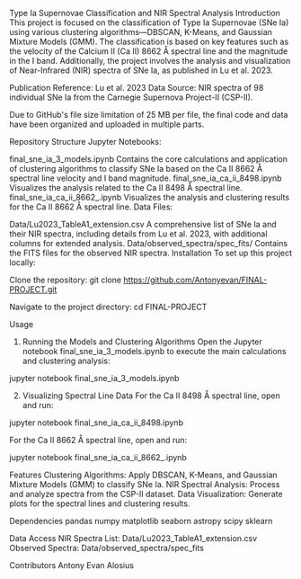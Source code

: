 Type Ia Supernovae Classification and NIR Spectral Analysis
Introduction
This project is focused on the classification of Type Ia Supernovae (SNe Ia) using various clustering algorithms—DBSCAN, K-Means, and Gaussian Mixture Models (GMM). The classification is based on key features such as the velocity of the Calcium II (Ca II) 8662 Å spectral line and the magnitude in the I band. Additionally, the project involves the analysis and visualization of Near-Infrared (NIR) spectra of SNe Ia, as published in Lu et al. 2023.

Publication Reference: Lu et al. 2023
Data Source: NIR spectra of 98 individual SNe Ia from the Carnegie Supernova Project-II (CSP-II).

Due to GitHub's file size limitation of 25 MB per file, the final code and data have been organized and uploaded in multiple parts.

Repository Structure
Jupyter Notebooks:

final_sne_ia_3_models.ipynb
Contains the core calculations and application of clustering algorithms to classify SNe Ia based on the Ca II 8662 Å spectral line velocity and I band magnitude.
final_sne_ia_ca_ii_8498.ipynb
Visualizes the analysis related to the Ca II 8498 Å spectral line.
final_sne_ia_ca_ii_8662_.ipynb
Visualizes the analysis and clustering results for the Ca II 8662 Å spectral line.
Data Files:

Data/Lu2023_TableA1_extension.csv
A comprehensive list of SNe Ia and their NIR spectra, including details from Lu et al. 2023, with additional columns for extended analysis.
Data/observed_spectra/spec_fits/
Contains the FITS files for the observed NIR spectra.
Installation
To set up this project locally:

Clone the repository:
git clone https://github.com/Antonyevan/FINAL-PROJECT.git

Navigate to the project directory:
cd FINAL-PROJECT

Usage
1. Running the Models and Clustering Algorithms
Open the Jupyter notebook final_sne_ia_3_models.ipynb to execute the main calculations and clustering analysis:

jupyter notebook final_sne_ia_3_models.ipynb

2. Visualizing Spectral Line Data
For the Ca II 8498 Å spectral line, open and run:

jupyter notebook final_sne_ia_ca_ii_8498.ipynb

For the Ca II 8662 Å spectral line, open and run:

jupyter notebook final_sne_ia_ca_ii_8662_.ipynb

Features
Clustering Algorithms: Apply DBSCAN, K-Means, and Gaussian Mixture Models (GMM) to classify SNe Ia.
NIR Spectral Analysis: Process and analyze spectra from the CSP-II dataset.
Data Visualization: Generate plots for the spectral lines and clustering results.

Dependencies
pandas
numpy
matplotlib
seaborn
astropy
scipy
sklearn

Data Access
NIR Spectra List: Data/Lu2023_TableA1_extension.csv
Observed Spectra: Data/observed_spectra/spec_fits

Contributors
Antony Evan Alosius

